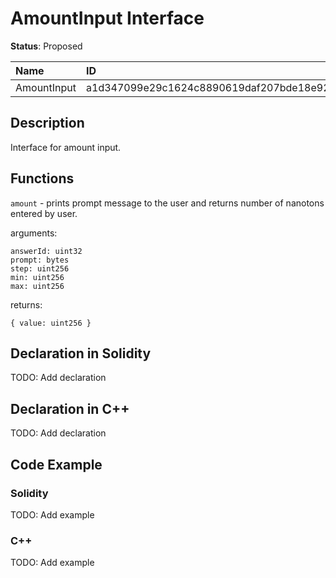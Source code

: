 
# AmountInput Interface

**Status**: Proposed

| Name        | ID                                                                |
| :---------- | :---------------------------------------------------------------- |
| AmountInput | a1d347099e29c1624c8890619daf207bde18e92df5220a54bcc6d858309ece84  |


## Description

Interface for amount input.

## Functions

`amount` - prints prompt message to the user and returns number of nanotons entered by user.

arguments:

	answerId: uint32
    prompt: bytes
    step: uint256
	min: uint256
	max: uint256

returns:

	{ value: uint256 }

## Declaration in Solidity

TODO: Add declaration

## Declaration in C++

TODO: Add declaration

## Code Example

### Solidity

TODO: Add example

### C++

TODO: Add example
